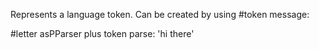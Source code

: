 Represents a language token. Can be created by using #token message: 

#letter asPParser plus token parse: 'hi there'